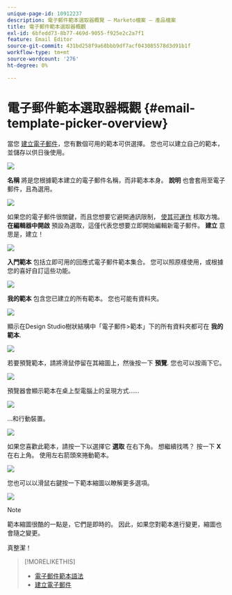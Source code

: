 ```yaml
---
unique-page-id: 10912237
description: 電子郵件範本選取器概覽 — Marketo檔案 — 產品檔案
title: 電子郵件範本選取器概觀
exl-id: 6bfedd73-8b77-469d-9055-f925e2c2a7f1
feature: Email Editor
source-git-commit: 431bd258f9a68bbb9df7acf043085578d3d91b1f
workflow-type: tm+mt
source-wordcount: '276'
ht-degree: 0%

---
```


# 電子郵件範本選取器概觀 {#email-template-picker-overview}

當您 [建立電子郵件](/help/marketo/product-docs/email-marketing/general/creating-an-email/create-an-email.md)，您有數個可用的範本可供選擇。 您也可以建立自己的範本，並儲存以供日後使用。

![](assets/starter-templates.png)

**名稱** 將是您根據範本建立的電子郵件名稱，而非範本本身。 **說明** 也會套用至電子郵件，且為選用。

![](assets/two-2.png)

如果您的電子郵件很關鍵，而且您想要它避開通訊限制， [使其可運作](/help/marketo/product-docs/email-marketing/general/functions-in-the-editor/make-an-email-operational.md) 核取方塊。 **在編輯器中開啟** 預設為選取，這僅代表您想要立即開始編輯新電子郵件。 **建立** 意思是，建立！

![](assets/three-2.png)

**入門範本** 包括立即可用的回應式電子郵件範本集合。 您可以照原樣使用，或根據您的喜好自訂這些功能。

![](assets/starter-templates.png)

**我的範本** 包含您已建立的所有範本。 您也可能有資料夾。

![](assets/five-2.png)

顯示在Design Studio樹狀結構中「電子郵件>範本」下的所有資料夾都可在 **我的範本**.

![](assets/six-1.png)

若要預覽範本，請將滑鼠停留在其縮圖上，然後按一下 **預覽**. 您也可以按兩下它。

![](assets/seven-1.png)

預覽器會顯示範本在桌上型電腦上的呈現方式……

![](assets/eight-1.png)

...和行動裝置。

![](assets/nine-1.png)

如果您喜歡此範本，請按一下以選擇它 **選取** 在右下角。 想繼續找嗎？ 按一下 **X** 在右上角。 使用左右箭頭來捲動範本。

![](assets/ten-1.png)

您也可以以滑鼠右鍵按一下範本縮圖以瞭解更多選項。

![](assets/eleven-1.png)

>[!NOTE]
>
>範本縮圖很酷的一點是，它們是即時的。 因此，如果您對範本進行變更，縮圖也會隨之變更。

真整潔！

>[!MORELIKETHIS]
>
>* [電子郵件範本語法](/help/marketo/product-docs/email-marketing/general/email-editor-2/email-template-syntax.md)
>* [建立電子郵件](/help/marketo/product-docs/email-marketing/general/creating-an-email/create-an-email.md)
